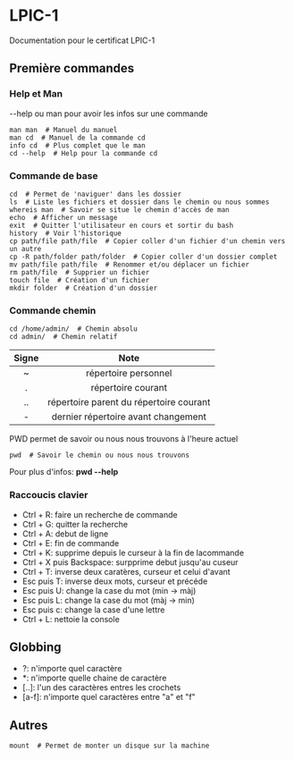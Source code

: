 # LPIC-1
Documentation pour le certificat LPIC-1


## Première commandes

### Help et Man
--help ou man pour avoir les infos sur une commande
```
man man  # Manuel du manuel
man cd  # Manuel de la commande cd
info cd  # Plus complet que le man
cd --help  # Help pour la commande cd
```

### Commande de base
```
cd  # Permet de 'naviguer' dans les dossier
ls  # Liste les fichiers et dossier dans le chemin ou nous sommes
whereis man  # Savoir se situe le chemin d'accès de man
echo  # Afficher un message
exit  # Quitter l'utilisateur en cours et sortir du bash
history  # Voir l'historique
cp path/file path/file  # Copier coller d'un fichier d'un chemin vers un autre
cp -R path/folder path/folder  # Copier coller d'un dossier complet
mv path/file path/file  # Renommer et/ou déplacer un fichier
rm path/file  # Supprier un fichier
touch file  # Création d'un fichier
mkdir folder  # Création d'un dossier
```

### Commande chemin
```
cd /home/admin/  # Chemin absolu
cd admin/  # Chemin relatif
```
| Signe | Note                                      |
| :---: | :---------------------------------------: |
| ~     | répertoire personnel                      |
| .     | répertoire courant                        |
| ..    | répertoire parent du répertoire courant   |
| -     | dernier répertoire avant changement       |

PWD permet de savoir ou nous nous trouvons à l'heure actuel
```
pwd  # Savoir le chemin ou nous nous trouvons
```
Pour plus d'infos: **pwd --help**

### Raccoucis clavier
- Ctrl + R: faire un recherche de commande
- Ctrl + G: quitter la recherche
- Ctrl + A: debut de ligne
- Ctrl + E: fin de commande
- Ctrl + K: supprime depuis le curseur à la fin de lacommande
- Ctrl + X puis Backspace: surpprime debut jusqu'au cuseur
- Ctrl + T: inverse deux caratères, curseur et celui d'avant
- Esc puis T: inverse deux mots, curseur et précéde
- Esc puis U: change la case du mot (min -> màj)
- Esc puis L: change la case du mot (màj -> min)
- Esc puis c: change la case d'une lettre
- Ctrl + L: nettoie la console


## Globbing
- ?: n'importe quel caractère
- *: n'importe quelle chaine de caractère
- [..]: l'un des caractères entres les crochets
- [a-f]: n'importe quel caractères entre "a" et "f"

## Autres
```
mount  # Permet de monter un disque sur la machine
```